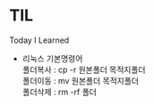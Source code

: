# TIL
Today I Learned

- 리눅스 기본명령어   
폴더복사 : cp -r 원본폴더 목적지폴더  
폴더이동 : mv 원본폴더 목적지폴더  
폴더삭제 : rm -rf 폴더  














